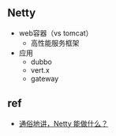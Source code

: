 
## Netty
+ web容器（vs tomcat）
    + 高性能服务框架
+ 应用
    + dubbo
    + vert.x
    + gateway

## ref
+ [通俗地讲，Netty 能做什么？](https://www.zhihu.com/question/24322387/answer/2350406738)